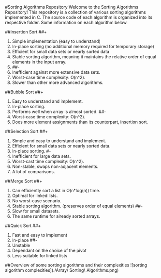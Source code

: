 #Sorting Algorithms Repository
Welcome to the Sorting Algorithms Repository! This repository is a collection of various sorting algorithms implemented in C. The source code of each algorithm is organized into its respective folder. Some information on each algorithm below.

##Insertion Sort
##+
1. Simple implementation (easy to understand)
2. In-place sorting (no additional memory required for temporary storage)
3. Efficient for small data sets or nearly sorted data
4. Stable sorting algorithm, meaning it maintains the relative order of equal elements in the input array.
5. ##-
1. Inefficient against more extensive data sets.
2. Worst-case time complexity: O(n^2).
3. Slower than other more advanced algorithms.

##Bubble Sort
##+
1. Easy to understand and implement.
2. In-place sorting.
3. Performs well when array is almost sorted.
##-
1. Worst-case time complexity: O(n^2).
2. Does more element assignments than its counterpart, insertion sort.

##Selection Sort
##+
1. Simple and easy to understand and implement.
2. Efficient for small data sets or nearly sorted data.
3. In-place sorting.
#-
1. Inefficient for large data sets.
2. Worst-cast time complexity: O(n^2).
3. Non-stable, swaps non-adjacent elements.
4. A lot of comparisons.

##Merge Sort
##+
1. Can efficiently sort a list in O(n*log(n)) time.
2. Optimal for linked lists.
3. No worst-case scenario.
4. Stable sorting algorithm. (preserves order of equal elements)
##-
1. Slow for small datasets.
2. The same runtime for already sorted arrays.

##Quick Sort
##+
1. Fast and easy to implement
2. In-place
##-
1. Unstable
2. Dependant on the choice of the pivot
3. Less suitable for linked lists

##Overview of some sorting algorithms and their complexities
![sorting algorithm complexities](./Array\ Sorting\ Algorithms.png)
